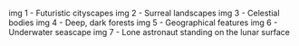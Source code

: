 img 1 - Futuristic cityscapes
img 2 - Surreal landscapes
img 3 - Celestial bodies
img 4 - Deep, dark forests
img 5 - Geographical features
img 6 - Underwater seascape
img 7 - Lone astronaut standing on the lunar surface
